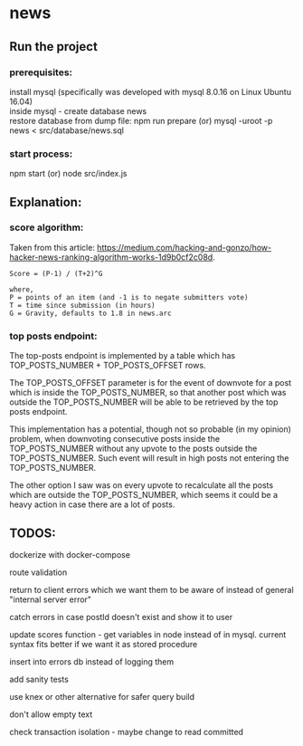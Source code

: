 # news


## Run the project  
### prerequisites:
install mysql (specifically was developed with mysql 8.0.16 on Linux Ubuntu 16.04)   
inside mysql - create database news  
restore database from dump file: npm run prepare (or) mysql -uroot -p news < src/database/news.sql

### start process:
npm start (or) node src/index.js



## Explanation:
### score algorithm:
Taken from this article: https://medium.com/hacking-and-gonzo/how-hacker-news-ranking-algorithm-works-1d9b0cf2c08d.  
```
Score = (P-1) / (T+2)^G

where,
P = points of an item (and -1 is to negate submitters vote)
T = time since submission (in hours)
G = Gravity, defaults to 1.8 in news.arc
```

### top posts endpoint:
The top-posts endpoint is implemented by a table which has TOP_POSTS_NUMBER + TOP_POSTS_OFFSET rows.  

The TOP_POSTS_OFFSET parameter is for the event of downvote for a post which is inside the TOP_POSTS_NUMBER, so that another post which was outside the TOP_POSTS_NUMBER will be able to be retrieved by the top posts endpoint.  

This implementation has a potential, though not so probable (in my opinion) problem, when downvoting consecutive posts inside the TOP_POSTS_NUMBER without any upvote to the posts outside the TOP_POSTS_NUMBER. Such event will result in high posts not entering the TOP_POSTS_NUMBER.  

The other option I saw was on every upvote to recalculate all the posts which are outside the TOP_POSTS_NUMBER, which seems it could be a heavy action in case there are a lot of posts.      

## TODOS:  
dockerize with docker-compose  

route validation   

return to client errors which we want them to be aware of instead of general "internal server error"

catch errors in case postId doesn't exist and show it to user 

update scores function - get variables in node instead of in mysql. current syntax fits better if we want it as stored procedure    

insert into errors db instead of logging them  

add sanity tests  

use knex or other alternative for safer query build  

don't allow empty text

check transaction isolation - maybe change to read committed